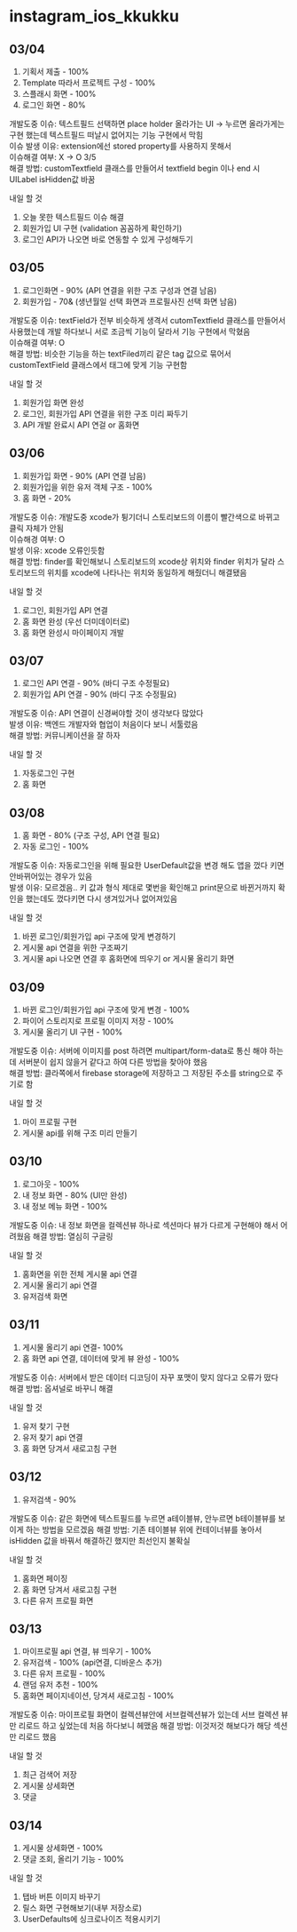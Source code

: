 # instagram_ios_kkukku

## 03/04

1. 기획서 제출 - 100%
2. Template 따라서 프로젝트 구성 - 100%
3. 스플래시 화면 - 100%
4. 로그인 화면 - 80%

개발도중 이슈: 텍스트필드 선택하면 place holder 올라가는 UI -> 누르면 올라가게는 구현 했는데 텍스트필드 떠날시   없어지는 기능 구현에서 막힘  
이슈 발생 이유: extension에선 stored property를 사용하지 못해서  
이슈해결 여부: X -> O 3/5  
해결 방법: customTextfield 클래스를 만들어서 textfield begin 이나 end 시 UILabel isHidden값 바꿈  



내일 할 것
1. 오늘 못한 텍스트필드 이슈 해결  
2. 회원가입 UI 구현 (validation 꼼꼼하게 확인하기)  
3. 로그인 API가 나오면 바로 연동할 수 있게 구성해두기  

## 03/05 

1. 로그인화면 - 90% (API 연결을 위한 구조 구성과 연결 남음)
2. 회원가입 - 70& (생년월일 선택 화면과 프로필사진 선택 화면 남음)

개발도중 이슈: textField가 전부 비슷하게 생격서 cutomTextfield 클래스를 만들어서 사용했는데 개발 하다보니 서로 조금씩 기능이 달라서 기능 구현에서 막혔음    
이슈해결 여부: O    
해결 방법: 비슷한 기능을 하는 textFiled끼리 같은 tag 값으로 묶어서 customTextField 클래스에서 태그에 맞게 기능 구현함    

내일 할 것
1. 회원가입 화면 완성
2. 로그인, 회원가입 API 연결을 위한 구조 미리 짜두기
3. API 개발 완료시 API 연걸 or 홈화면

## 03/06

1. 회원가입 화면 - 90% (API 연결 남음)
2. 회원가입을 위한 유저 객체 구조 - 100%
3. 홈 화면 - 20%

개발도중 이슈: 개발도중 xcode가 튕기더니 스토리보드의 이름이 빨간색으로 바뀌고 클릭 자체가 안됨  
이슈해경 여부: O  
발생 이유: xcode 오류인듯함  
해결 방법: finder를 확인해보니 스토리보드의 xcode상 위치와 finder 위치가 달라 스토리보드의 위치를 xcode에 나타나는 위치와 동일하게 해줬더니 해결됐음  

내일 할 것
1. 로그인, 회원가입 API 연결 
2. 홈 화면 완성 (우선 더미데이터로)
3. 홈 화면 완성시 마이페이지 개발

## 03/07

1. 로그인 API 연결 - 90% (바디 구조 수정필요)
2. 회원가입 API 연결 - 90% (바디 구조 수정필요)

개발도중 이슈: API 연결이 신경써야할 것이 생각보다 많았다  
발생 이유: 백엔드 개발자와 협업이 처음이다 보니 서툴렀음  
해결 방법: 커뮤니케이션을 잘 하자  

내일 할 것
1. 자동로그인 구현
2. 홈 화면

## 03/08

1. 홈 화면 - 80% (구조 구성, API 연결 필요)
2. 자동 로그인 - 100%

개발도중 이슈: 자동로그인을 위해 필요한 UserDefault값을 변경 해도 앱을 껐다 키면 안바뀌어있는 경우가 있음  
발생 이유: 모르겠음.. 키 값과 형식 제대로 몇번을 확인해고 print문으로 바뀐거까지 확인을 했는데도 껐다키면 다시 생겨있거나 없어져있음  

내일 할 것
1. 바뀐 로그인/회원가입 api 구조에 맞게 변경하기
2. 게시물 api 연결을 위한 구조짜기
3. 게시물 api 나오면 연결 후 홈화면에 띄우기 or 게시물 올리기 화면

## 03/09
1. 바뀐 로그인/회원가입 api 구조에 맞게 변경 - 100%
2. 파이어 스토리지로 프로필 이미지 저장 - 100%
3. 게시물 올리기 UI 구현 - 100%

개발도중 이슈: 서버에 이미지를 post 하려면 multipart/form-data로 통신 해야 하는데 서버분이 쉽지 않을거 같다고 하여 다른 방법을 찾아야 했음  
해결 방법: 클라쪽에서 firebase storage에 저장하고 그 저장된 주소를 string으로 주기로 함  

내일 할 것
1. 마이 프로필 구현
2. 게시물 api를 위해 구조 미리 만들기 

## 03/10
1. 로그아웃 - 100%
2. 내 정보 화면 - 80% (UI만 완성)
3. 내 정보 메뉴 화면 - 100%

개발도중 이슈: 내 정보 화면을 컬렉션뷰 하나로 섹션마다 뷰가 다르게 구현해야 해서 어려웠음
해결 방법: 열심히 구글링

내일 할 것
1. 홈화면을 위한 전체 게시물 api 연결
2. 게시물 올리기 api 연결
3. 유저검색 화면 

## 03/11
1. 게시물 올리기 api 연결- 100%
2. 홈 화면 api 연결, 데이터에 맞게 뷰 완성 - 100%

개발도중 이슈: 서버에서 받은 데이터 디코딩이 자꾸 포맷이 맞지 않다고 오류가 떴다  
해결 방법: 옵셔널로 바꾸니 해결  

내일 할 것
1. 유저 찾기 구현
2. 유저 찾기 api 연결
3. 홈 화면 당겨서 새로고침 구현

## 03/12
1. 유저검색 - 90%

개발도중 이슈: 같은 화면에 텍스트필드를 누르면 a테이블뷰, 안누르면 b테이블뷰를 보이게 하는 방법을 모르겠음
해결 방법: 기존 테이블뷰 위에 컨테이너뷰를 놓아서 isHidden 값을 바꿔서 해결하긴 했지만 최선인지 불확실   

내일 할 것
1. 홈화면 페이징
2. 홈 화면 당겨서 새로고침 구현
3. 다른 유저 프로필 화면 

## 03/13
1. 마이프로필 api 연결, 뷰 띄우기 - 100%
2. 유저검색 - 100% (api연결, 디바운스 추가)
3. 다른 유저 프로필 - 100%
4. 랜덤 유저 추천 - 100%
5. 홈화면 페이지네이션, 당겨셔 새로고침 - 100%

개발도중 이슈: 마이프로필 화면이 컬렉션뷰안에 서브컬렉션뷰가 있는데 서브 컬렉션 뷰만 리로드 하고 싶었는데 처음 하다보니 헤맸음
해결 방법: 이것저것 해보다가 해당 섹션만 리로드 했음

내일 할 것
1. 최근 검색어 저장
2. 게시물 상세화면
3. 댓글 

## 03/14
1. 게시물 상세화면 - 100%
2. 댓글 조회, 올리기 기능 - 100%

내일 할 것
1. 탭바 버튼 이미지 바꾸기
2. 릴스 화면 구현해보기(내부 저장소로)
3. UserDefaults에 싱크로나이즈 적용시키기
